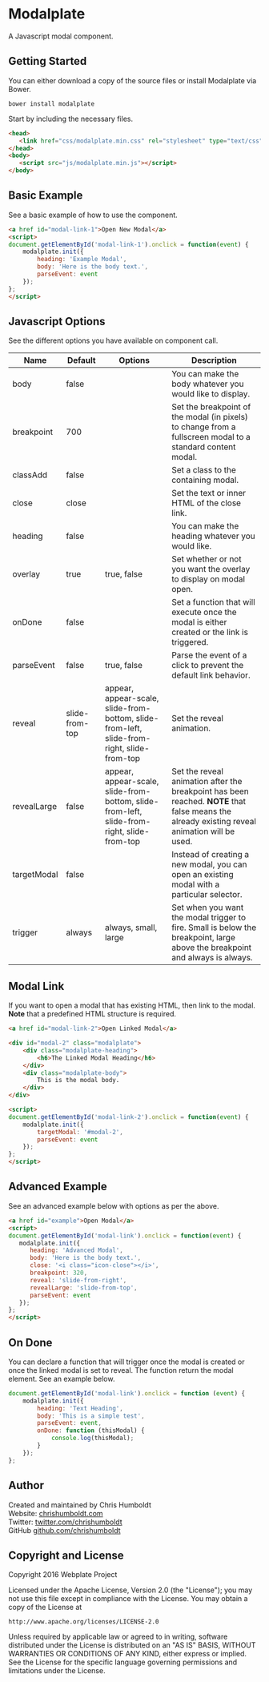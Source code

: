 # Modalplate
A Javascript modal component.

## Getting Started
You can either download a copy of the source files or install Modalplate via Bower.

```
bower install modalplate
```

Start by including the necessary files.

```html
<head>
   <link href="css/modalplate.min.css" rel="stylesheet" type="text/css">
</head>
<body>
   <script src="js/modalplate.min.js"></script>
</body>
```

## Basic Example
See a basic example of how to use the component.

```html
<a href id="modal-link-1">Open New Modal</a>
<script>
document.getElementById('modal-link-1').onclick = function(event) {
	modalplate.init({
		heading: 'Example Modal',
		body: 'Here is the body text.',
		parseEvent: event
	});
};
</script>
```

## Javascript Options
See the different options you have available on component call.

Name | Default | Options | Description
---- | ---- | ---- | ----
body | false | | You can make the body whatever you would like to display.
breakpoint | 700 | | Set the breakpoint of the modal (in pixels) to change from a fullscreen modal to a standard content modal.
classAdd | false | | Set a class to the containing modal.
close | close | | Set the text or inner HTML of the close link.
heading | false | | You can make the heading whatever you would like.
overlay | true | true, false | Set whether or not you want the overlay to display on modal open.
onDone | false | | Set a function that will execute once the modal is either created or the link is triggered.
parseEvent | false | true, false | Parse the event of a click to prevent the default link behavior.
reveal | slide-from-top | appear, appear-scale, slide-from-bottom, slide-from-left, slide-from-right, slide-from-top | Set the reveal animation.
revealLarge | false | appear, appear-scale, slide-from-bottom, slide-from-left, slide-from-right, slide-from-top | Set the reveal animation after the breakpoint has been reached. **NOTE** that false means the already existing reveal animation will be used.
targetModal | false | | Instead of creating a new modal, you can open an existing modal with a particular selector.
trigger | always | always, small, large | Set when you want the modal trigger to fire. Small is below the breakpoint, large above the breakpoint and always is always.

## Modal Link
If you want to open a modal that has existing HTML, then link to the modal. **Note** that a predefined HTML structure is required.

```html
<a href id="modal-link-2">Open Linked Modal</a>

<div id="modal-2" class="modalplate">
	<div class="modalplate-heading">
		<h6>The Linked Modal Heading</h6>
	</div>
	<div class="modalplate-body">
		This is the modal body.
	</div>
</div>

<script>
document.getElementById('modal-link-2').onclick = function(event) {
	modalplate.init({
		targetModal: '#modal-2',
		parseEvent: event
	});
};
</script>
```

## Advanced Example
See an advanced example below with options as per the above.

```html
<a href id="example">Open Modal</a>
<script>
document.getElementById('modal-link').onclick = function(event) {
   modalplate.init({
      heading: 'Advanced Modal',
      body: 'Here is the body text.',
      close: '<i class="icon-close"></i>',
      breakpoint: 320,
      reveal: 'slide-from-right',
      revealLarge: 'slide-from-top',
      parseEvent: event
   });
};
</script>
```

## On Done
You can declare a function that will trigger once the modal is created or once the linked modal is set to reveal. The function return the modal element. See an example below.

```javascript
document.getElementById('modal-link').onclick = function (event) {
	modalplate.init({
		heading: 'Text Heading',
		body: 'This is a simple test',
		parseEvent: event,
		onDone: function (thisModal) {
			console.log(thisModal);
		}
	});
};
```

## Author
Created and maintained by Chris Humboldt<br>
Website: <a href="http://chrishumboldt.com/">chrishumboldt.com</a><br>
Twitter: <a href="https://twitter.com/chrishumboldt">twitter.com/chrishumboldt</a><br>
GitHub <a href="https://github.com/chrishumboldt">github.com/chrishumboldt</a><br>

## Copyright and License
Copyright 2016 Webplate Project

Licensed under the Apache License, Version 2.0 (the "License");
you may not use this file except in compliance with the License.
You may obtain a copy of the License at

    http://www.apache.org/licenses/LICENSE-2.0

Unless required by applicable law or agreed to in writing, software
distributed under the License is distributed on an "AS IS" BASIS,
WITHOUT WARRANTIES OR CONDITIONS OF ANY KIND, either express or implied.
See the License for the specific language governing permissions and
limitations under the License.
